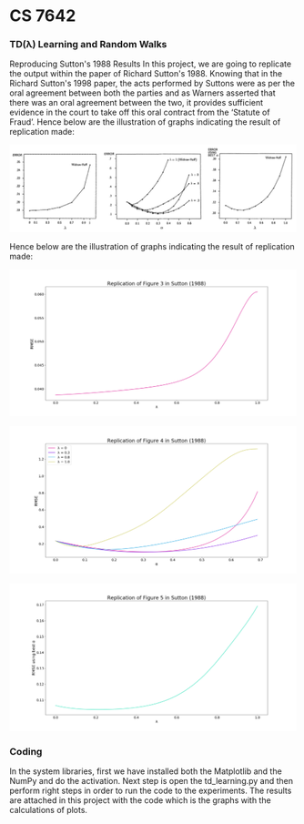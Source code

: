 # CS 7642 
### TD(λ) Learning and Random Walks
Reproducing Sutton's 1988 Results
In this project, we are going to replicate the output within the paper of Richard Sutton's 1988. Knowing that in the Richard Sutton's 1998 paper, the acts performed by Suttons were as per the oral agreement between both the parties and as Warners asserted that there was an oral agreement between the two, it provides sufficient evidence in the court to take off this oral contract from the ‘Statute of Fraud’. Hence below are the illustration of graphs indicating the result of replication made:
 
 ![Sutton's Results](sutton_figures.jpg "Sutton's results")
 
Hence below are the illustration of graphs indicating the result of replication made:

![Reproduction figure 3](figure3_lg.png "Reproduction of Sutton's figure 3")

![Reproduction figure 4](figure4_lg.png "Reproduction of Sutton's figure 4")

![Reproduction figure 5](figure5_lg.png "Reproduction of Sutton's figure 5")

 
### Coding

In the system libraries, first we have installed both the Matplotlib and the NumPy and do the activation.
Next step is open the td_learning.py and then perform right steps in order to run the code to the experiments. The results are attached in this project with the code which is the graphs with the calculations of plots. 

